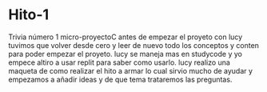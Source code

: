 # Hito-1
Trivia número 1 micro-proyectoC
antes de  empezar el proyeto con lucy  tuvimos que  volver desde  cero y leer de nuevo todo los conceptos y conten  para poder empezar el proyeto.
lucy se maneja mas en studycode y yo empece altiro a  usar replit para saber como usarlo.
lucy realizo una maqueta de como realizar el hito a armar lo cual sirvio mucho de ayudar y empezamos a añadir ideas y de que tema trataremos las preguntas.
